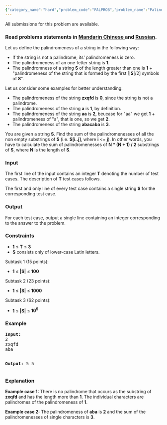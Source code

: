 ```yaml
---
{"category_name":"hard","problem_code":"PALPROB","problem_name":"Palindromeness","languages_supported":{"0":"ADA","1":"ASM","2":"BASH","3":"BF","4":"C","5":"C99 strict","6":"CAML","7":"CLOJ","8":"CLPS","9":"CPP 4.3.2","10":"CPP 4.9.2","11":"CPP14","12":"CS2","13":"D","14":"ERL","15":"FORT","16":"FS","17":"GO","18":"HASK","19":"ICK","20":"ICON","21":"JAVA","22":"JS","23":"LISP clisp","24":"LISP sbcl","25":"LUA","26":"NEM","27":"NICE","28":"NODEJS","29":"PAS fpc","30":"PAS gpc","31":"PERL","32":"PERL6","33":"PHP","34":"PIKE","35":"PRLG","36":"PYPY","37":"PYTH","38":"PYTH 3.4","39":"RUBY","40":"SCALA","41":"SCM chicken","42":"SCM guile","43":"SCM qobi","44":"ST","45":"TCL","46":"TEXT","47":"WSPC"},"max_timelimit":3,"source_sizelimit":50000,"problem_author":"xcwgf666","problem_tester":"karanaggarwal","date_added":"10-03-2015","tags":{"0":"dfs","1":"ltime23","2":"medium","3":"palindrome","4":"xcwgf666"},"editorial_url":"http://discuss.codechef.com/problems/PALPROB","time":{"view_start_date":1430037000,"submit_start_date":1430037000,"visible_start_date":1430037000,"end_date":1735669800},"layout":"problem"}
---
```

<span class="solution-visible-txt">All submissions for this problem are available.</span><h3> Read problems statements in <a target="_blank" href="http://www.codechef.com/download/translated/LTIME23/mandarin/PALPROB.pdf">Mandarin Chinese </a> and <a target="_blank" href="http://www.codechef.com/download/translated/LTIME23/russian/PALPROB.pdf">Russian</a>.</h3>
<p>Let us define the palindromeness of a string in the following way:</p>
<p><ul>
<li>If the string is not a palindrome, its' palindromeness is zero.</li>
<li>The palindromeness of an one-letter string is <b>1</b>.</li>
<li>The palindromness of a string <b>S</b> of the length greater than one is <b>1</b> + "palindromeness of the string that is formed by the first [|<b>S</b>|/2] symbols of <b>S</b>".</li>
</ul>
</p>
<p>Let us consider some examples for better understanding:</p>
<p><ul>
<li>The palindromeness of the string <b>zxqfd</b> is <b>0</b>, since the string is not a palindrome.</li>
<li>The palindromeness of the string <b>a</b> is <b>1</b>, by definition.</li>
<li>The palindromeness of the string <b>aa</b> is <b>2</b>, beucase for "aa" we get <b>1</b> + palindromeness of "a", that is one, so we get <b>2</b>.</li>
<li>The palindromeness of the string <b>abacaba</b> is <b>3</b>.</li>
</ul>
</p>
<p>You are given a string <b>S</b>. Find the sum of the palindromenesses of all the non empty substrings of <b> S</b> (i.e. <b>S[i..j]</b>, where <b>i</b> &lt;= <b>j</b>). In other words, you have to calculate the sum of palindromenesses of <b>N * (N + 1) / 2</b> substrings of <b>S</b>, where <b>N</b> is the length of <b>S</b>.</p>
<h3>Input</h3>
<p>The first line of the input contains an integer <b>T</b> denoting the number of test cases. The description of <b>T</b> test cases follows.</p>
<p>The first and only line of every test case contains a single string <b>S</b> for the corresponding test case.</p>
<h3>Output</h3>
<p>For each test case, output a single line containing an integer corresponding to the answer to the problem.</p>
<h3>Constraints</h3>
<p><ul>
<li><b>1</b> ≤ <b>T</b> ≤ <b>3</b></li>
<li><b>S</b> consists only of lower-case Latin letters.</li>
</ul>
</p>
<p>Subtask 1 (15 points):</p>
<ul>
<li><b>1</b> ≤ <b>|S|</b> ≤ <b>100</b></li>
</ul>

<p>Subtask 2 (23 points):</p>
<ul>
<li><b>1</b> ≤ <b>|S|</b> ≤ <b>1000</b></li>
</ul>

<p>Subtask 3 (62 points):</p>
<ul>
<li><b>1</b> ≤ <b>|S|</b> ≤ <b>10<sup>5</sup></b></li>
</ul>

<h3>Example</h3>
<pre><b>Input:</b>
2
zxqfd
aba

<b>Output:</b>
5
5
</pre>
<h3>Explanation</h3>
<p><b>Example case 1:</b> There is no palindrome that occurs as the substring of <b>zxqfd</b> and has the length more than <b>1</b>. The individual characters are palindromes of the palindromeness of <b>1</b>.</p>
<p><b>Example case 2:</b> The palindromeness of <b>aba</b> is <b>2</b> and the sum of the palindromenesses of single characters is <b>3</b>.</p>
